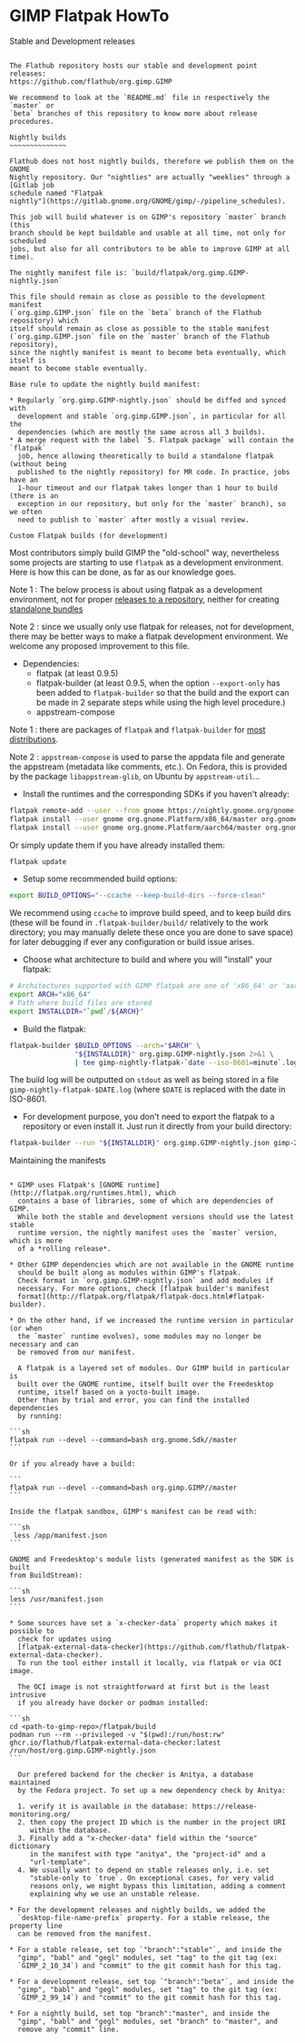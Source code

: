 GIMP Flatpak HowTo
==================

Stable and Development releases
~~~~~~~~~~~~~~~~~~~~~~~~~~~~~~~

The Flathub repository hosts our stable and development point releases:
https://github.com/flathub/org.gimp.GIMP

We recommend to look at the `README.md` file in respectively the `master` or
`beta` branches of this repository to know more about release procedures.

Nightly builds
~~~~~~~~~~~~~~

Flathub does not host nightly builds, therefore we publish them on the GNOME
Nightly repository. Our "nightlies" are actually "weeklies" through a [Gitlab job
schedule named "Flatpak
nightly"](https://gitlab.gnome.org/GNOME/gimp/-/pipeline_schedules).

This job will build whatever is on GIMP's repository `master` branch (this
branch should be kept buildable and usable at all time, not only for scheduled
jobs, but also for all contributors to be able to improve GIMP at all time).

The nightly manifest file is: `build/flatpak/org.gimp.GIMP-nightly.json`

This file should remain as close as possible to the development manifest
(`org.gimp.GIMP.json` file on the `beta` branch of the Flathub repository) which
itself should remain as close as possible to the stable manifest
(`org.gimp.GIMP.json` file on the `master` branch of the Flathub repository),
since the nightly manifest is meant to become beta eventually, which itself is
meant to become stable eventually.

Base rule to update the nightly build manifest:

* Regularly `org.gimp.GIMP-nightly.json` should be diffed and synced with
  development and stable `org.gimp.GIMP.json`, in particular for all the
  dependencies (which are mostly the same across all 3 builds).
* A merge request with the label `5. Flatpak package` will contain the `flatpak`
  job, hence allowing theoretically to build a standalone flatpak (without being
  published to the nightly repository) for MR code. In practice, jobs have an
  1-hour timeout and our flatpak takes longer than 1 hour to build (there is an
  exception in our repository, but only for the `master` branch), so we often
  need to publish to `master` after mostly a visual review.

Custom Flatpak builds (for development)
~~~~~~~~~~~~~~~~~~~~~~~~~~~~~~~~~~~~~~~

Most contributors simply build GIMP the "old-school" way, nevertheless some
projects are starting to use `flatpak` as a development environment. Here is how
this can be done, as far as our knowledge goes.

Note 1
: The below process is about using flatpak as a development environment, not for
  proper [releases to a
  repository](https://docs.flatpak.org/en/latest/flatpak-builder.html), neither
  for creating [standalone
  bundles](https://docs.flatpak.org/en/latest/single-file-bundles.html)

Note 2
: since we usually only use flatpak for releases, not for development, there may
  be better ways to make a flatpak development environment. We welcome any
  proposed improvement to this file.

* Dependencies:
  - flatpak (at least 0.9.5)
  - flatpak-builder (at least 0.9.5, when the option `--export-only` has been
    added to `flatpak-builder` so that the build and the export can be made in 2
    separate steps while using the high level procedure.)
  - appstream-compose

Note 1
: there are packages of `flatpak` and `flatpak-builder` for [most
distributions](http://flatpak.org/getting.html).

Note 2
: `appstream-compose` is used to parse the appdata file and generate the
  appstream (metadata like comments, etc.).
  On Fedora, this is provided by the package `libappstream-glib`, on Ubuntu by
  `appstream-util`…

* Install the runtimes and the corresponding SDKs if you haven't already:

```sh
flatpak remote-add --user --from gnome https://nightly.gnome.org/gnome-nightly.flatpakrepo
flatpak install --user gnome org.gnome.Platform/x86_64/master org.gnome.Sdk/x86_64/master
flatpak install --user gnome org.gnome.Platform/aarch64/master org.gnome.Sdk/aarch64/master
```

Or simply update them if you have already installed them:

```sh
flatpak update
```

* Setup some recommended build options:

```sh
export BUILD_OPTIONS="--ccache --keep-build-dirs --force-clean"
```

We recommend using `ccache` to improve build speed, and to keep build dirs
(these will be found in `.flatpak-builder/build/` relatively to the work
directory; you may manually delete these once you are done to save space) for
later debugging if ever any configuration or build issue arises.

* Choose what architecture to build and where you will "install" your flatpak:

```sh
# Architectures supported with GIMP flatpak are one of 'x86_64' or 'aarch64':
export ARCH="x86_64"
# Path where build files are stored
export INSTALLDIR="`pwd`/${ARCH}"
```

* Build the flatpak:

```sh
flatpak-builder $BUILD_OPTIONS --arch="$ARCH" \
                "${INSTALLDIR}" org.gimp.GIMP-nightly.json 2>&1 \
                | tee gimp-nightly-flatpak-`date --iso-8601=minute`.log
```

The build log will be outputted on `stdout` as well as being stored in a file
`gimp-nightly-flatpak-$DATE.log` (where `$DATE` is replaced with the date in
ISO-8601.

* For development purpose, you don't need to export the flatpak to a repository
  or even install it. Just run it directly from your build directory:

```sh
flatpak-builder --run "${INSTALLDIR}" org.gimp.GIMP-nightly.json gimp-2.99
```

Maintaining the manifests
~~~~~~~~~~~~~~~~~~~~~~~~~

* GIMP uses Flatpak's [GNOME runtime](http://flatpak.org/runtimes.html), which
  contains a base of libraries, some of which are dependencies of GIMP.
  While both the stable and development versions should use the latest stable
  runtime version, the nightly manifest uses the `master` version, which is more
  of a *rolling release*.

* Other GIMP dependencies which are not available in the GNOME runtime
  should be built along as modules within GIMP's flatpak.
  Check format in `org.gimp.GIMP-nightly.json` and add modules if
  necessary. For more options, check [flatpak builder's manifest
  format](http://flatpak.org/flatpak/flatpak-docs.html#flatpak-builder).

* On the other hand, if we increased the runtime version in particular (or when
  the `master` runtime evolves), some modules may no longer be necessary and can
  be removed from our manifest.

  A flatpak is a layered set of modules. Our GIMP build in particular is
  built over the GNOME runtime, itself built over the Freedesktop
  runtime, itself based on a yocto-built image.
  Other than by trial and error, you can find the installed dependencies
  by running:

```sh
flatpak run --devel --command=bash org.gnome.Sdk//master
```

Or if you already have a build:

```
flatpak run --devel --command=bash org.gimp.GIMP//master
```

Inside the flatpak sandbox, GIMP's manifest can be read with:

```sh
 less /app/manifest.json
```

GNOME and Freedesktop's module lists (generated manifest as the SDK is built
from BuildStream):

```sh
less /usr/manifest.json
```

* Some sources have set a `x-checker-data` property which makes it possible to
  check for updates using
  [flatpak-external-data-checker](https://github.com/flathub/flatpak-external-data-checker).
  To run the tool either install it locally, via flatpak or via OCI image.

  The OCI image is not straightforward at first but is the least intrusive
  if you already have docker or podman installed:

```sh
cd <path-to-gimp-repo>/flatpak/build
podman run --rm --privileged -v "$(pwd):/run/host:rw" ghcr.io/flathub/flatpak-external-data-checker:latest /run/host/org.gimp.GIMP-nightly.json
```

  Our prefered backend for the checker is Anitya, a database maintained
  by the Fedora project. To set up a new dependency check by Anitya:

  1. verify it is available in the database: https://release-monitoring.org/
  2. then copy the project ID which is the number in the project URI
     within the database.
  3. Finally add a "x-checker-data" field within the "source" dictionary
     in the manifest with type "anitya", the "project-id" and a
     "url-template".
  4. We usually want to depend on stable releases only, i.e. set
     "stable-only to `true`. On exceptional cases, for very valid
     reasons only, we might bypass this limitation, adding a comment
     explaining why we use an unstable release.

* For the development releases and nightly builds, we added the
  `desktop-file-name-prefix` property. For a stable release, the property line
  can be removed from the manifest.

* For a stable release, set top `"branch":"stable"`, and inside the
  "gimp", "babl" and "gegl" modules, set "tag" to the git tag (ex:
  `GIMP_2_10_34`) and "commit" to the git commit hash for this tag.

* For a development release, set top `"branch":"beta"`, and inside the
  "gimp", "babl" and "gegl" modules, set "tag" to the git tag (ex:
  `GIMP_2_99_14`) and "commit" to the git commit hash for this tag.

* For a nightly build, set top "branch":"master", and inside the
  "gimp", "babl" and "gegl" modules, set "branch" to "master", and
  remove any "commit" line.
